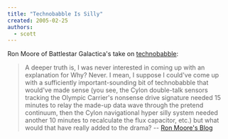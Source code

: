 ```yaml
---
title: "Technobabble Is Silly"
created: 2005-02-25
authors: 
  - scott
---
```


Ron Moore of Battlestar Galactica's take on [technobabble](http://en.wikipedia.org/wiki/Technobabble):

> A deeper truth is, I was never interested in coming up with an explanation for Why? Never. I mean, I suppose I could've come up with a sufficiently important-sounding bit of technobabble that would've made sense (you see, the Cylon double-talk sensors tracking the Olympic Carrier's nonsense drive signature needed 15 minutes to relay the made-up data wave through the pretend continuum, then the Cylon navigational hyper silly system needed another 10 minutes to recalculate the flux capacitor, etc.) but what would that have really added to the drama? \-- [Ron Moore's Blog](http://blog.scifi.com/battlestar/archives/2005/01/index.html)
